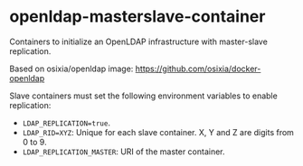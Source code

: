 # openldap-masterslave-container
Containers to initialize an OpenLDAP infrastructure with master-slave replication.

Based on osixia/openldap image: https://github.com/osixia/docker-openldap

Slave containers must set the following environment variables to enable replication:

 - `LDAP_REPLICATION=true`.
 - `LDAP_RID=XYZ`: Unique for each slave container. X, Y and Z are digits from 0 to 9.
 - `LDAP_REPLICATION_MASTER`: URI of the master container.

